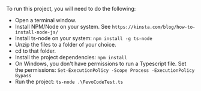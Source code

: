 To run this project, you will need to do the following:

- Open a terminal window.
- Install NPM/Node on your system. See `https://kinsta.com/blog/how-to-install-node-js/`
- Install ts-node on your system: `npm install -g ts-node`
- Unzip the files to a folder of your choice.
- cd to that folder.
- Install the project dependencies: `npm install`
- On Windows, you don't have permissions to run a Typescript file. Set the permissions: `Set-ExecutionPolicy -Scope Process -ExecutionPolicy Bypass`
- Run the project: `ts-node .\FevoCodeTest.ts`